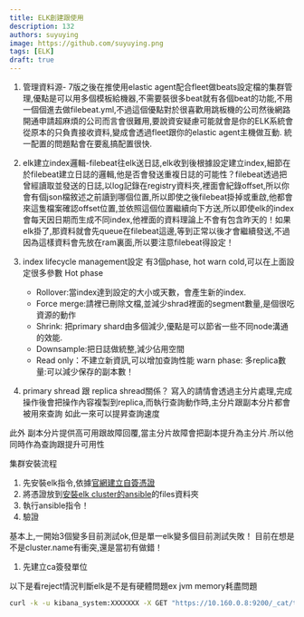 ```yaml
---
title: ELK創建跟使用
description: 132
authors: suyuying
image: https://github.com/suyuying.png
tags: [ELK]
draft: true
---
```


1. 管理資料源- 7版之後在推使用elastic agent配合fleet做beats設定檔的集群管理,優點是可以用多個模板給機器,不需要裝很多beat就有各個beat的功能,不用一個個進去做filebeat.yml,不過這個優點對於很喜歡用跳板機的公司然後網路開通申請超麻煩的公司而言會很難用,要說資安疑慮可能就會是你的ELK系統會從原本的只負責接收資料,變成會透過fleet跟你的elastic agent主機做互動. 統一配置的問題點會在要亂搞配置很快.

2. elk建立index邏輯-filebeat往elk送日誌,elk收到後根據設定建立index,細節在於filebeat建立日誌的邏輯,他是否會發送重複日誌的可能性？filebeat透過把曾經讀取並發送的日誌,以log記錄在registry資料夾,裡面會紀錄offset,所以你會有個json檔敘述之前讀到哪個位置,所以即使之後filebeat掛掉或重啟,他都會來這隻檔案確認offset位置,並依照這個位置繼續向下方送,所以即使elk的index會每天因日期而生成不同index,他裡面的資料理論上不會有包含昨天的！如果elk掛了,那資料就會先queue在filebeat這邊,等到正常以後才會繼續發送,不過因為這樣資料會先放在ram裏面,所以要注意filebeat得設定！

3. index lifecycle management設定
有3個phase, hot warn cold,可以在上面設定很多參數
Hot phase

    - Rollover:當index達到設定的大小或天數，會產生新的index.
    - Force merge:請裡已刪除文檔,並減少shrad裡面的segment數量,是個很吃資源的動作
    - Shrink: 把primary shard由多個減少,優點是可以節省一些不同node溝通的效能.
    - Downsample:把日誌做統整,減少佔用空間
    - Read only：不建立新資訊,可以增加查詢性能
warn phase:
多replica數量:可以減少保存的副本數！

4. primary shread 跟 replica shread關係？
寫入的請情會透過主分片處理,完成操作後會把操作內容複製到replica,而執行查詢動作時,主分片跟副本分片都會被用來查詢 如此一來可以提昇查詢速度

此外 副本分片提供高可用跟故障回覆,當主分片故障會把副本提升為主分片.所以他同時作為查詢跟提升可用性

集群安裝流程

1. 先安裝elk指令,依據[官網建立自簽憑證](https://www.elastic.co/guide/en/elasticsearch/reference/current/security-basic-setup-https.html)
2. 將憑證放到[安裝elk cluster的ansible](https://github.com/elastic/ansible-elasticsearch/tree/main)的files資料夾
3. 執行ansible指令！
4. 驗證

基本上,一開始3個變多目前測試ok,但是單一elk變多個目前測試失敗！ 目前在想是不是cluster.name有衝突,還是當初有做錯！

1. 先建立ca簽發單位

以下是看reject情況判斷elk是不是有硬體問題ex jvm memory耗盡問題

```bash
curl -k -u kibana_system:XXXXXXX -X GET "https://10.160.0.8:9200/_cat/thread_pool?v=true&h=id,name,active,rejected,completed"
```